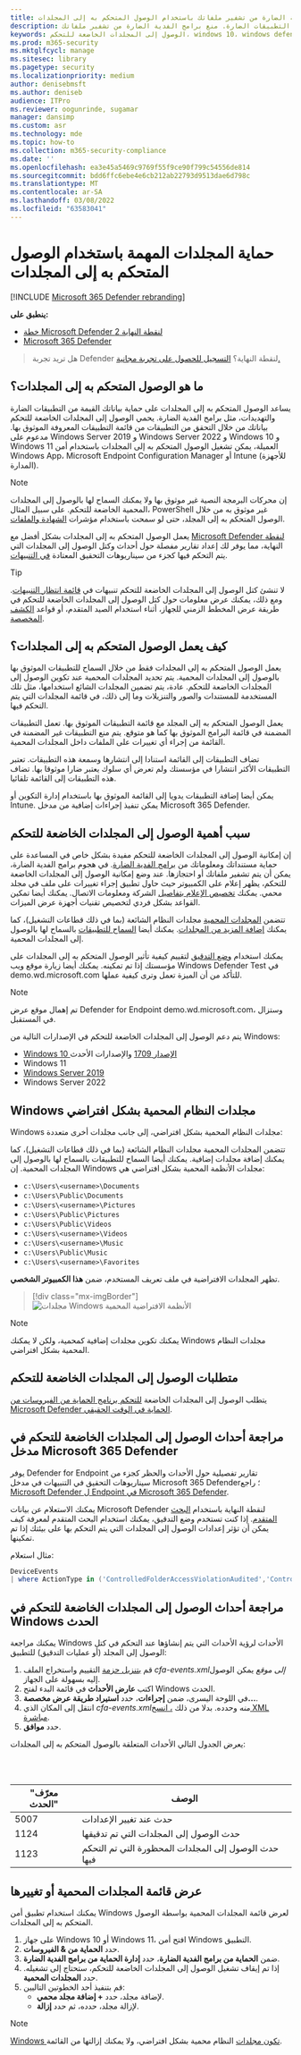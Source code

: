 ```yaml
---
title: حماية المجلدات المهمة من برامج الفدية الضارة من تشفير ملفاتك باستخدام الوصول المتحكم به إلى المجلدات
description: يمكن حماية الملفات الموجودة في المجلدات الافتراضية من أن يتم تغييرها بواسطة التطبيقات الضارة. منع برامج الفدية الضارة من تشفير ملفاتك.
keywords: الوصول إلى المجلدات الخاضعة للتحكم، windows 10، windows defender، برامج الفدية الضارة، الحماية، الملفات، المجلدات
ms.prod: m365-security
ms.mktglfcycl: manage
ms.sitesec: library
ms.pagetype: security
ms.localizationpriority: medium
author: denisebmsft
ms.author: deniseb
audience: ITPro
ms.reviewer: oogunrinde, sugamar
manager: dansimp
ms.custom: asr
ms.technology: mde
ms.topic: how-to
ms.collection: m365-security-compliance
ms.date: ''
ms.openlocfilehash: ea3e45a5469c9769f55f9ce90f799c54556de814
ms.sourcegitcommit: bdd6ffc6ebe4e6cb212ab22793d9513dae6d798c
ms.translationtype: MT
ms.contentlocale: ar-SA
ms.lasthandoff: 03/08/2022
ms.locfileid: "63583041"
---
```

# <a name="protect-important-folders-with-controlled-folder-access"></a>حماية المجلدات المهمة باستخدام الوصول المتحكم به إلى المجلدات

[!INCLUDE [Microsoft 365 Defender rebranding](../../includes/microsoft-defender.md)]

**ينطبق على:**

- [خطة Microsoft Defender لنقطة النهاية 2](https://go.microsoft.com/fwlink/p/?linkid=2154037)
- [Microsoft 365 Defender](https://go.microsoft.com/fwlink/?linkid=2118804)

> هل تريد تجربة Defender لنقطة النهاية؟ [التسجيل للحصول على تجربة مجانية.](https://signup.microsoft.com/create-account/signup?products=7f379fee-c4f9-4278-b0a1-e4c8c2fcdf7e&ru=https://aka.ms/MDEp2OpenTrial?ocid=docs-wdatp-assignaccess-abovefoldlink)

## <a name="what-is-controlled-folder-access"></a>ما هو الوصول المتحكم به إلى المجلدات؟

يساعد الوصول المتحكم به إلى المجلدات على حماية بياناتك القيمة من التطبيقات الضارة والتهديدات، مثل برامج الفدية الضارة. يحمي الوصول إلى المجلدات الخاضعة للتحكم بياناتك من خلال التحقق من التطبيقات من قائمة التطبيقات المعروفة الموثوق بها. مدعوم على Windows Server 2019 و Windows Server 2022 و Windows 10 و Windows 11 العميلة، يمكن تشغيل الوصول المتحكم به إلى المجلدات باستخدام أمن Windows App، Microsoft Endpoint Configuration Manager أو Intune (للأجهزة المدارة).

> [!NOTE]
> إن محركات البرمجة النصية غير موثوق بها ولا يمكنك السماح لها بالوصول إلى المجلدات المحمية الخاضعة للتحكم. على سبيل المثال، PowerShell غير موثوق به من خلال الوصول المتحكم به إلى المجلد، حتى لو سمحت باستخدام مؤشرات [الشهادة والملفات](/microsoft-365/security/defender-endpoint/indicator-certificates).

يعمل الوصول المتحكم به إلى المجلدات بشكل أفضل مع [Microsoft Defender لنقطة](microsoft-defender-endpoint.md) النهاية، مما يوفر لك إعداد تقارير مفصلة حول أحداث وكتل الوصول إلى المجلدات التي يتم التحكم فيها كجزء من سيناريوهات التحقيق المعتادة [في التنبيهات](investigate-alerts.md).

> [!TIP]
> لا تنشئ كتل الوصول إلى المجلدات الخاضعة للتحكم تنبيهات في [قائمة انتظار التنبيهات](alerts-queue.md). ومع ذلك، يمكنك عرض معلومات حول كتل الوصول إلى المجلدات الخاضعة [](investigate-machines.md)للتحكم في طريقة عرض المخطط [](advanced-hunting-overview.md)الزمني للجهاز، أثناء استخدام الصيد المتقدم، أو قواعد [الكشف المخصصة](custom-detection-rules.md).

## <a name="how-does-controlled-folder-access-work"></a>كيف يعمل الوصول المتحكم به إلى المجلدات؟

يعمل الوصول المتحكم به إلى المجلدات فقط من خلال السماح للتطبيقات الموثوق بها بالوصول إلى المجلدات المحمية. يتم تحديد المجلدات المحمية عند تكوين الوصول إلى المجلدات الخاضعة للتحكم. عادة، يتم تضمين المجلدات الشائع استخدامها، مثل تلك المستخدمة للمستندات والصور والتنزيلات وما إلى ذلك، في قائمة المجلدات التي يتم التحكم فيها.

يعمل الوصول المتحكم به إلى المجلد مع قائمة التطبيقات الموثوق بها. تعمل التطبيقات المضمنة في قائمة البرامج الموثوق بها كما هو متوقع. يتم منع التطبيقات غير المضمنة في القائمة من إجراء أي تغييرات على الملفات داخل المجلدات المحمية.

تضاف التطبيقات إلى القائمة استنادا إلى انتشارها وسمعة هذه التطبيقات. تعتبر التطبيقات الأكثر انتشارا في مؤسستك ولم تعرض أي سلوك يعتبر ضارا موثوقا بها. تضاف هذه التطبيقات إلى القائمة تلقائيا.

يمكن أيضا إضافة التطبيقات يدويا إلى القائمة الموثوق بها باستخدام إدارة التكوين أو Intune. يمكن تنفيذ إجراءات إضافية من مدخل Microsoft 365 Defender.

## <a name="why-controlled-folder-access-is-important"></a>سبب أهمية الوصول إلى المجلدات الخاضعة للتحكم

إن إمكانية الوصول إلى المجلدات الخاضعة للتحكم مفيدة بشكل خاص في المساعدة على حماية مستنداتك ومعلوماتك من [برامج الفدية الضارة](https://www.microsoft.com/wdsi/threats/ransomware). في هجوم برامج الفدية الضارة، يمكن أن يتم تشفير ملفاتك أو احتجازها. عند وضع إمكانية الوصول إلى المجلدات الخاضعة للتحكم، يظهر إعلام على الكمبيوتر حيث حاول تطبيق إجراء تغييرات على ملف في مجلد محمي. يمكنك [تخصيص الإعلام بتفاصيل](attack-surface-reduction-rules-deployment-implement.md#customize-attack-surface-reduction-rules) الشركة ومعلومات الاتصال. يمكنك أيضا تمكين القواعد بشكل فردي لتخصيص تقنيات أجهزة عرض الميزات.

تتضمن [المجلدات المحمية](#review-controlled-folder-access-events-in-windows-event-viewer) مجلدات النظام الشائعة (بما في ذلك قطاعات التشغيل)، كما يمكنك [إضافة المزيد من المجلدات](customize-controlled-folders.md#protect-additional-folders). يمكنك أيضا [السماح للتطبيقات](customize-controlled-folders.md#allow-specific-apps-to-make-changes-to-controlled-folders) بالسماح لها بالوصول إلى المجلدات المحمية.

يمكنك استخدام [وضع التدقيق](audit-windows-defender.md) لتقييم كيفية تأثير الوصول المتحكم به إلى المجلدات على مؤسستك إذا تم تمكينه. يمكنك أيضا زيارة موقع ويب Windows Defender Test في demo.wd.microsoft.com للتأكد من أن [](https://demo.wd.microsoft.com?ocid=cx-wddocs-testground) الميزة تعمل وترى كيفية عملها.

> [!NOTE]
> تم إهمال موقع عرض Defender for Endpoint demo.wd.microsoft.com، وستزال في المستقبل.

يتم دعم الوصول إلى المجلدات الخاضعة للتحكم في الإصدارات التالية من Windows:

- [Windows 10 الإصدار 1709](/windows/whats-new/whats-new-windows-10-version-1709) والإصدارات الأحدث
- Windows 11
- [Windows Server 2019](/windows-server/get-started-19/whats-new-19)
- Windows Server 2022

## <a name="windows-system-folders-are-protected-by-default"></a>Windows مجلدات النظام المحمية بشكل افتراضي

Windows مجلدات النظام المحمية بشكل افتراضي، إلى جانب مجلدات أخرى متعددة:

تتضمن المجلدات المحمية مجلدات النظام الشائعة (بما في ذلك قطاعات التشغيل)، كما يمكنك إضافة مجلدات إضافية. يمكنك أيضا السماح للتطبيقات بالسماح لها بالوصول إلى المجلدات المحمية.  إن Windows مجلدات الأنظمة المحمية بشكل افتراضي هي:

- `c:\Users\<username>\Documents`
- `c:\Users\Public\Documents`
- `c:\Users\<username>\Pictures`
- `c:\Users\Public\Pictures`
- `c:\Users\Public\Videos`
- `c:\Users\<username>\Videos`
- `c:\Users\<username>\Music`
- `c:\Users\Public\Music`
- `c:\Users\<username>\Favorites`

تظهر المجلدات الافتراضية في ملف تعريف المستخدم، ضمن **هذا الكمبيوتر الشخصي**.
   > [!div class="mx-imgBorder"]
   > ![مجلدات Windows الأنظمة الافتراضية المحمية](images/defaultfolders.png)

> [!NOTE]
> يمكنك تكوين مجلدات إضافية كمحمية، ولكن لا يمكنك Windows مجلدات النظام المحمية بشكل افتراضي.

## <a name="requirements-for-controlled-folder-access"></a>متطلبات الوصول إلى المجلدات الخاضعة للتحكم

يتطلب الوصول إلى المجلدات الخاضعة [للتحكم برنامج الحماية من الفيروسات من Microsoft Defender الحماية في الوقت الحقيقي](configure-real-time-protection-microsoft-defender-antivirus.md).

## <a name="review-controlled-folder-access-events-in-the-microsoft-365-defender-portal"></a>مراجعة أحداث الوصول إلى المجلدات الخاضعة للتحكم في مدخل Microsoft 365 Defender

يوفر Defender for Endpoint تقارير تفصيلية حول الأحداث والحظر كجزء من سيناريوهات التحقيق [](investigate-alerts.md) في التنبيهات في مدخل Microsoft 365 Defender؛ راجع [Microsoft Defender ل Endpoint في Microsoft 365 Defender](../defender/microsoft-365-security-center-mde.md).

يمكنك الاستعلام عن بيانات Microsoft Defender لنقطة النهاية باستخدام [البحث المتقدم](advanced-hunting-overview.md). إذا كنت تستخدم وضع التدقيق[](audit-windows-defender.md)، يمكنك استخدام البحث المتقدم لمعرفة [](advanced-hunting-overview.md) كيف يمكن أن تؤثر إعدادات الوصول إلى المجلدات التي يتم التحكم بها على بيئتك إذا تم تمكينها.

مثال استعلام:

```PowerShell
DeviceEvents
| where ActionType in ('ControlledFolderAccessViolationAudited','ControlledFolderAccessViolationBlocked')
```

## <a name="review-controlled-folder-access-events-in-windows-event-viewer"></a>مراجعة أحداث الوصول إلى المجلدات الخاضعة للتحكم في Windows الحدث

يمكنك مراجعة Windows الأحداث لرؤية الأحداث التي يتم إنشاؤها عند التحكم في كتل الوصول إلى المجلد (أو عمليات التدقيق) للتطبيق:

1. قم [بتنزيل حزمة](https://aka.ms/mp7z2w) التقييم واستخراج الملف *cfa-events.xmlإلى موقع* يمكن الوصول إليه بسهولة على الجهاز.
2. اكتب **عارض الأحداث** في قائمة البدء لفتح Windows الحدث.
3. في اللوحة اليسرى، ضمن **إجراءات**، حدد **استيراد طريقة عرض مخصصة...**.
4. انتقل إلى المكان الذي *cfa-events.xmlمنه* وحدده. بدلا من ذلك [، انسخ XML مباشرة](event-views.md).
5. حدد **موافق**.

يعرض الجدول التالي الأحداث المتعلقة بالوصول المتحكم به إلى المجلدات:

<br/><br/>

|"معرّف الحدث"|الوصف|
|---|---|
|5007|حدث عند تغيير الإعدادات|
|1124|حدث الوصول إلى المجلدات التي تم تدقيقها|
|1123|حدث الوصول إلى المجلدات المحظورة التي تم التحكم فيها|

## <a name="view-or-change-the-list-of-protected-folders"></a>عرض قائمة المجلدات المحمية أو تغييرها

يمكنك استخدام تطبيق أمن Windows لعرض قائمة المجلدات المحمية بواسطة الوصول المتحكم به إلى المجلدات.

1. على جهاز Windows 10 أو Windows 11، افتح أمن Windows التطبيق.
2. حدد **الحماية من & الفيروسات**.
3. ضمن **الحماية من برامج الفدية الضارة**، حدد **إدارة الحماية من برامج الفدية الضارة**.
4. إذا تم إيقاف تشغيل الوصول إلى المجلدات الخاضعة للتحكم، ستحتاج إلى تشغيله. حدد **المجلدات المحمية**.
5. قم بتنفيذ أحد الخطوتين التاليين:
   - لإضافة مجلد، حدد **+ إضافة مجلد محمي**.
   - لإزالة مجلد، حدده، ثم حدد **إزالة**.

> [!NOTE]
> [Windows تكون مجلدات](#windows-system-folders-are-protected-by-default) النظام محمية بشكل افتراضي، ولا يمكنك إزالتها من القائمة.
